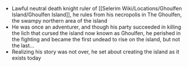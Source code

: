 - Lawful neutral death knight ruler of [[Selerim Wiki/Locations/Ghoulfen Island/Ghoulfen Island]], he rules from his necropolis in The Ghoulfen, the swampy northern area of the island
- He was once an adventurer, and though his party succeeded in killing the lich that cursed the island now known as Ghoulfen, he perished in the fighting and became the first undead to rise on the island, but not the last…
- Realizing his story was not over, he set about creating the island as it exists today
